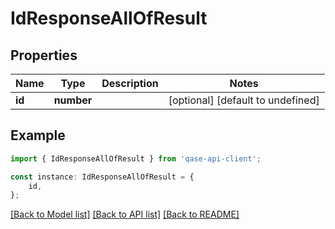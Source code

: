 # IdResponseAllOfResult


## Properties

Name | Type | Description | Notes
------------ | ------------- | ------------- | -------------
**id** | **number** |  | [optional] [default to undefined]

## Example

```typescript
import { IdResponseAllOfResult } from 'qase-api-client';

const instance: IdResponseAllOfResult = {
    id,
};
```

[[Back to Model list]](../README.md#documentation-for-models) [[Back to API list]](../README.md#documentation-for-api-endpoints) [[Back to README]](../README.md)
